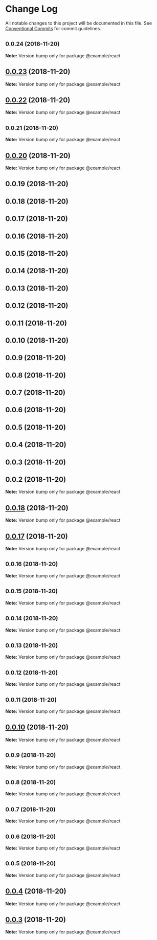 # Change Log

All notable changes to this project will be documented in this file.
See [Conventional Commits](https://conventionalcommits.org) for commit guidelines.

## <small>0.0.24 (2018-11-20)</small>

**Note:** Version bump only for package @example/react





## [0.0.23](https://github.com/BarryYan/nsp/compare/@example/react@0.0.22...@example/react@0.0.23) (2018-11-20)

**Note:** Version bump only for package @example/react





## [0.0.22](https://github.com/BarryYan/nsp/compare/@example/react@0.0.21...@example/react@0.0.22) (2018-11-20)

**Note:** Version bump only for package @example/react





## <small>0.0.21 (2018-11-20)</small>

**Note:** Version bump only for package @example/react





## [0.0.20](https://github.com/BarryYan/nsp/compare/@example/react@0.0.19...@example/react@0.0.20) (2018-11-20)

**Note:** Version bump only for package @example/react





## 0.0.19 (2018-11-20)



## 0.0.18 (2018-11-20)



## 0.0.17 (2018-11-20)



## 0.0.16 (2018-11-20)



## 0.0.15 (2018-11-20)



## 0.0.14 (2018-11-20)



## 0.0.13 (2018-11-20)



## 0.0.12 (2018-11-20)



## 0.0.11 (2018-11-20)



## 0.0.10 (2018-11-20)



## 0.0.9 (2018-11-20)



## 0.0.8 (2018-11-20)



## 0.0.7 (2018-11-20)



## 0.0.6 (2018-11-20)



## 0.0.5 (2018-11-20)



## 0.0.4 (2018-11-20)



## 0.0.3 (2018-11-20)



## 0.0.2 (2018-11-20)

**Note:** Version bump only for package @example/react





## [0.0.18](https://github.com/BarryYan/nsp/compare/v0.0.17...v0.0.18) (2018-11-20)

**Note:** Version bump only for package @example/react





## [0.0.17](https://github.com/BarryYan/nsp/compare/v0.0.16...v0.0.17) (2018-11-20)

**Note:** Version bump only for package @example/react





## <small>0.0.16 (2018-11-20)</small>

**Note:** Version bump only for package @example/react





## <small>0.0.15 (2018-11-20)</small>

**Note:** Version bump only for package @example/react





## <small>0.0.14 (2018-11-20)</small>

**Note:** Version bump only for package @example/react





## <small>0.0.13 (2018-11-20)</small>

**Note:** Version bump only for package @example/react





## <small>0.0.12 (2018-11-20)</small>

**Note:** Version bump only for package @example/react





## <small>0.0.11 (2018-11-20)</small>

**Note:** Version bump only for package @example/react





## [0.0.10](https://github.com/BarryYan/nsp/compare/v0.0.9...v0.0.10) (2018-11-20)

**Note:** Version bump only for package @example/react





## <small>0.0.9 (2018-11-20)</small>

**Note:** Version bump only for package @example/react





## <small>0.0.8 (2018-11-20)</small>

**Note:** Version bump only for package @example/react





## <small>0.0.7 (2018-11-20)</small>

**Note:** Version bump only for package @example/react





## <small>0.0.6 (2018-11-20)</small>

**Note:** Version bump only for package @example/react





## <small>0.0.5 (2018-11-20)</small>

**Note:** Version bump only for package @example/react





## [0.0.4](https://github.com/BarryYan/nsp/compare/v0.0.3...v0.0.4) (2018-11-20)

**Note:** Version bump only for package @example/react





## [0.0.3](https://github.com/BarryYan/nsp/compare/v0.0.2...v0.0.3) (2018-11-20)

**Note:** Version bump only for package @example/react
